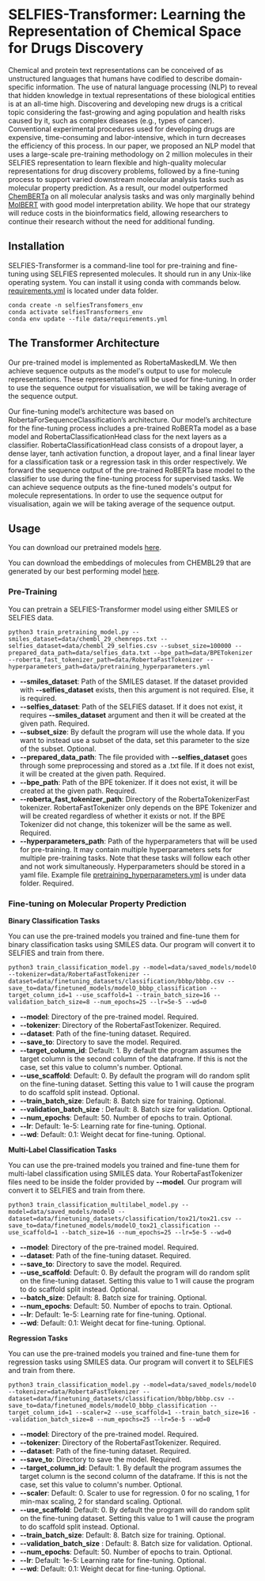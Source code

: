 # SELFIES-Transformer: Learning the Representation of Chemical Space for Drugs Discovery
Chemical and protein text representations can be conceived of as unstructured languages that humans have codified to describe domain-specific information. The use of natural language processing (NLP) to reveal that hidden knowledge in textual representations of these biological entities is at an all-time high. Discovering and developing new drugs is a critical topic considering the fast-growing and aging population and health risks caused by it, such as complex diseases (e.g., types of cancer). Conventional experimental procedures used for developing drugs are expensive, time-consuming and labor-intensive, which in turn decreases the efficiency of this process. In our paper, we proposed an NLP model that uses a large-scale pre-training methodology on 2 million molecules in their SELFIES representation to learn flexible and high-quality molecular representations for drug discovery problems, followed by a fine-tuning process to support varied downstream molecular analysis tasks such as molecular property prediction. As a result, our model outperformed [ChemBERTa](https://arxiv.org/abs/2010.09885) on all molecular analysis tasks and was only marginally behind [MolBERT](https://arxiv.org/abs/2011.13230) with good model interpretation ability. We hope that our strategy will reduce costs in the bioinformatics field, allowing researchers to continue their research without the need for additional funding.

## Installation
SELFIES-Transformer is a command-line tool for pre-training and fine-tuning using SELFIES represented molecules. It should run in any Unix-like operating system. You can install it using conda with commands below. [requirements.yml](/data/requirements.yml) is located under data folder.
```
conda create -n selfiesTransfomers_env
conda activate selfiesTransformers_env
conda env update --file data/requirements.yml
```
## The Transformer Architecture
Our pre-trained model is implemented as RobertaMaskedLM. We then achieve sequence outputs as the model's output to use for molecule representations. These representations will be used for fine-tuning. In order to use the sequence output for visualisation, we will be taking average of the sequence output.

Our fine-tuning model’s architecture was based on RobertaForSequenceClassification’s architecture. Our model’s architecture for the fine-tuning process includes a pre-trained RoBERTa model as a base model and RobertaClassificationHead class for the next layers as a classifier. RobertaClassificationHead class consists of a dropout layer, a dense layer, tanh activation function, a dropout layer, and a final linear layer for a classification task or a regression task in this order respectively. We forward the sequence output of the pre-trained RoBERTa base model to the classifier to use during the fine-tuning process for supervised tasks. We can achieve sequence outputs as the fine-tuned models's output for molecule representations. In order to use the sequence output for visualisation, again we will be taking average of the sequence output.

## Usage
You can download our pretrained models [here](https://drive.google.com/file/d/1zuVAKXCMc-HZHQo9y3Hu5zmQy51FGduI/view?usp=sharing).

You can download the embeddings of molecules from CHEMBL29 that are generated by our best performing model [here](https://drive.google.com/drive/folders/1Ii44Z6HonzJv5B5VYFujVaSThf802e2M?usp=sharing).

### Pre-Training
You can pretrain a SELFIES-Transformer model using either SMILES or SELFIES data.

```
python3 train_pretraining_model.py --smiles_dataset=data/chembl_29_chemreps.txt --selfies_dataset=data/chembl_29_selfies.csv --subset_size=100000 --prepared_data_path=data/selfies_data.txt --bpe_path=data/BPETokenizer --roberta_fast_tokenizer_path=data/RobertaFastTokenizer --hyperparameters_path=data/pretraining_hyperparameters.yml
```

* __--smiles_dataset__: Path of the SMILES dataset. If the dataset provided with __--selfies_dataset__ exists, then this argument is not required. Else, it is required.
* __--selfies_dataset__: Path of the SELFIES dataset. If it does not exist, it requires __--smiles_dataset__ argument and then it will be created at the given path. Required.
* __--subset_size__: By default the program will use the whole data. If you want to instead use a subset of the data, set this parameter to the size of the subset. Optional.
* __--prepared_data_path__: The file provided with __--selfies_dataset__ goes through some preprocessing and stored as a .txt file. If it does not exist, it will be created at the given path. Required.
* __--bpe_path__: Path of the BPE tokenizer. If it does not exist, it will be created at the given path. Required.
* __--roberta_fast_tokenizer_path__: Directory of the RobertaTokenizerFast tokenizer. RobertaFastTokenizer only depends on the BPE Tokenizer and will be created regardless of whether it exists or not. If the BPE Tokenizer did not change, this tokenizer will be the same as well. Required.
* __--hyperparameters_path__: Path of the hyperparameters that will be used for pre-training. It may contain multiple hyperparameters sets for multiple pre-training tasks. Note that these tasks will follow each other and not work simultaneously. Hyperparameters should be stored in a yaml file. Example file [pretraining_hyperparameters.yml](/data/pretraining_hyperparameters.yml) is under data folder. Required.

### Fine-tuning on Molecular Property Prediction

**Binary Classification Tasks**

You can use the pre-trained models you trained and fine-tune them for binary classification tasks using SMILES data. Our program will convert it to SELFIES and train from there.

```
python3 train_classification_model.py --model=data/saved_models/modelO --tokenizer=data/RobertaFastTokenizer --dataset=data/finetuning_datasets/classification/bbbp/bbbp.csv --save_to=data/finetuned_models/modelO_bbbp_classification --target_column_id=1 --use_scaffold=1 --train_batch_size=16 --validation_batch_size=8 --num_epochs=25 --lr=5e-5 --wd=0
```

* __--model__: Directory of the pre-trained model. Required.
* __--tokenizer__: Directory of the RobertaFastTokenizer. Required.
* __--dataset__: Path of the fine-tuning dataset. Required.
* __--save_to__: Directory to save the model. Required.
* __--target_column_id__: Default: 1. By default the program assumes the target column is the second column of the dataframe. If this is not the case, set this value to column's number. Optional.
* __--use_scaffold__: Default: 0. By default the program will do random split on the fine-tuning dataset. Setting this value to 1 will cause the program to do scaffold split instead. Optional.
* __--train_batch_size__: Default: 8. Batch size for training. Optional.
* __--validation_batch_size__ : Default: 8. Batch size for validation. Optional.
* __--num_epochs__: Default: 50. Number of epochs to train. Optional.
* __--lr__: Default: 1e-5: Learning rate for fine-tuning. Optional.
* __--wd__: Default: 0.1: Weight decat for fine-tuning. Optional.

**Multi-Label Classification Tasks**

You can use the pre-trained models you trained and fine-tune them for multi-label classification using SMILES data. Your RobertaFastTokenizer files need to be inside the folder provided by __--model__. Our program will convert it to SELFIES and train from there.

```
python3 train_classification_multilabel_model.py --model=data/saved_models/modelO --dataset=data/finetuning_datasets/classification/tox21/tox21.csv --save_to=data/finetuned_models/modelO_tox21_classification --use_scaffold=1 --batch_size=16 --num_epochs=25 --lr=5e-5 --wd=0
```

* __--model__: Directory of the pre-trained model. Required.
* __--dataset__: Path of the fine-tuning dataset. Required.
* __--save_to__: Directory to save the model. Required.
* __--use_scaffold__: Default: 0. By default the program will do random split on the fine-tuning dataset. Setting this value to 1 will cause the program to do scaffold split instead. Optional.
* __--batch_size__: Default: 8. Batch size for training. Optional.
* __--num_epochs__: Default: 50. Number of epochs to train. Optional.
* __--lr__: Default: 1e-5: Learning rate for fine-tuning. Optional.
* __--wd__: Default: 0.1: Weight decat for fine-tuning. Optional.

**Regression Tasks**

You can use the pre-trained models you trained and fine-tune them for regression tasks using SMILES data. Our program will convert it to SELFIES and train from there.

```
python3 train_classification_model.py --model=data/saved_models/modelO --tokenizer=data/RobertaFastTokenizer --dataset=data/finetuning_datasets/classification/bbbp/bbbp.csv --save_to=data/finetuned_models/modelO_bbbp_classification --target_column_id=1 --scaler=2 --use_scaffold=1 --train_batch_size=16 --validation_batch_size=8 --num_epochs=25 --lr=5e-5 --wd=0
```
 
* __--model__: Directory of the pre-trained model. Required.
* __--tokenizer__: Directory of the RobertaFastTokenizer. Required.
* __--dataset__: Path of the fine-tuning dataset. Required.
* __--save_to__: Directory to save the model. Required.
* __--target_column_id__: Default: 1. By default the program assumes the target column is the second column of the dataframe. If this is not the case, set this value to column's number. Optional.
* __--scaler__: Default: 0. Scaler to use for regression. 0 for no scaling, 1 for min-max scaling, 2 for standard scaling. Optional.
* __--use_scaffold__: Default: 0. By default the program will do random split on the fine-tuning dataset. Setting this value to 1 will cause the program to do scaffold split instead. Optional.
* __--train_batch_size__: Default: 8. Batch size for training. Optional.
* __--validation_batch_size__ : Default: 8. Batch size for validation. Optional.
* __--num_epochs__: Default: 50. Number of epochs to train. Optional.
* __--lr__: Default: 1e-5: Learning rate for fine-tuning. Optional.
* __--wd__: Default: 0.1: Weight decat for fine-tuning. Optional.
